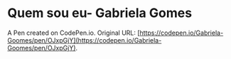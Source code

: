 # Quem sou eu- Gabriela Gomes

A Pen created on CodePen.io. Original URL: [https://codepen.io/Gabriela-Goomes/pen/OJxpGjY](https://codepen.io/Gabriela-Goomes/pen/OJxpGjY).



